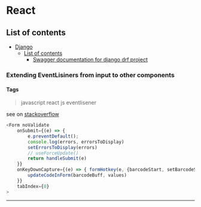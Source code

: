 # React

## List of contents

- [Django](#django)
  - [List of contents](#list-of-contents)
    - [Swagger documentation for django drf project](#swagger-documentation-for-django-drf-project)

### Extending EventLisiners from input to other components

#### Tags
> javascript
> react
> js
> eventlisener

see on [stackoverflow](https://stackoverflow.com/a/44434971)

```js
<Form noValidate
    onSubmit={(e) => {
        e.preventDefault();
        console.log(errors, errorsToDisplay)
        setErrorsToDisplay(errors)
        // useForceUpdate()
        return handleSubmit(e)
    }}
    onKeyDownCapture={(e) => { formHotkey(e, {barcodeStart, setBarcodeStart}, {barcodeBuff, setBarcodeBuff})
        updateCodeInForm(barcodeBuff, values)
    }}
    tabIndex={0}
>
```

---
